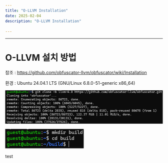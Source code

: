 ```yaml
---
title: "O-LLVM Installation"
date: 2025-02-04
description: "O-LLVM Installation"

---
```

  
---  
# O-LLVM 설치 방법  

참조 : https://github.com/obfuscator-llvm/obfuscator/wiki/Installation  

환경 : Ubuntu 24.04.1 LTS (GNU/Linux 6.8.0-51-generic x86_64)

![capture1](./_posts/o-llvm_install/git_clone.png)  

![capture2](./_posts/o-llvm_install/build.png)  
  
test  
